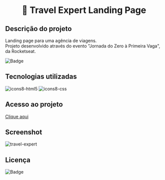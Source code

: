 <h1 align="center"> 🛫 Travel Expert Landing Page </h1> 

## Descrição do projeto

<p> Landing page para uma agência de viagens. <br>
Projeto desenvolvido através do evento "Jornada do Zero à Primeira Vaga", da Rocketseat. </p>

![Badge](https://img.shields.io/badge/STATUS-Concluído-DB2777?style=for-the-badge)

## Tecnologias utilizadas

![icons8-html5](https://github.com/miyazatojj/travel-expert-landing-page/assets/89876548/03140513-00e8-4dd0-8e51-fac453fad932)
![icons8-css](https://github.com/miyazatojj/travel-expert-landing-page/assets/89876548/7c9f8547-b549-4624-846b-e46648209945)

## Acesso ao projeto

[Clique aqui](https://miyazatojj.github.io/travel-expert-landing-page/)

## Screenshot

![travel-expert](https://github.com/miyazatojj/travel-expert-landing-page/assets/89876548/93129280-6f3f-4b72-b2db-b995c80b1df5)

## Licença

![Badge](https://img.shields.io/badge/License-MIT-EAE8DC?style=for-the-badge)
